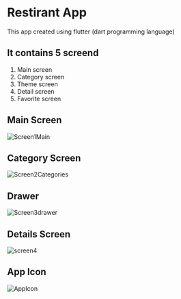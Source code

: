# Restirant App
This app created using flutter (dart programming language)

## It contains 5 screend
1. Main screen
2. Category screen
3. Theme screen
4. Detail screen
5. Favorite screen

## Main Screen

![Screen1Main](https://user-images.githubusercontent.com/56017399/112260237-9940ed80-8c7a-11eb-9181-7fad1d1e4abb.jpg)

## Category Screen
![Screen2Categories](https://user-images.githubusercontent.com/56017399/112260253-9fcf6500-8c7a-11eb-92a5-d89a5c62d8a2.jpg)

## Drawer 
![Screen3drawer](https://user-images.githubusercontent.com/56017399/112260264-a2ca5580-8c7a-11eb-849a-1cd8837eff9a.jpg)

## Details Screen
![screen4](https://user-images.githubusercontent.com/56017399/112260274-a78f0980-8c7a-11eb-933f-1a26faf85988.jpg)

## App Icon
![AppIcon](https://user-images.githubusercontent.com/56017399/112260206-91814900-8c7a-11eb-9a17-56ee40455021.jpg)
